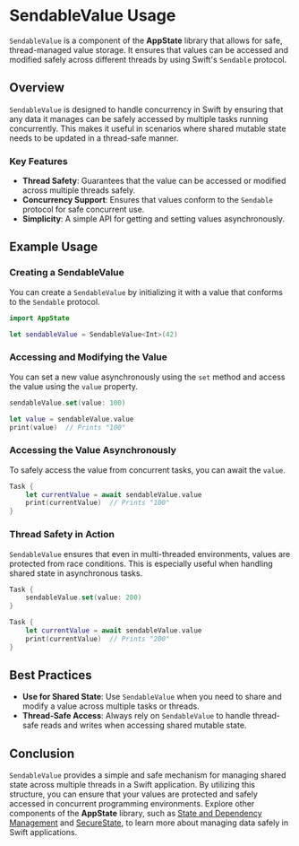 # SendableValue Usage

`SendableValue` is a component of the **AppState** library that allows for safe, thread-managed value storage. It ensures that values can be accessed and modified safely across different threads by using Swift's `Sendable` protocol.

## Overview

`SendableValue` is designed to handle concurrency in Swift by ensuring that any data it manages can be safely accessed by multiple tasks running concurrently. This makes it useful in scenarios where shared mutable state needs to be updated in a thread-safe manner.

### Key Features

- **Thread Safety**: Guarantees that the value can be accessed or modified across multiple threads safely.
- **Concurrency Support**: Ensures that values conform to the `Sendable` protocol for safe concurrent use.
- **Simplicity**: A simple API for getting and setting values asynchronously.

## Example Usage

### Creating a SendableValue

You can create a `SendableValue` by initializing it with a value that conforms to the `Sendable` protocol.

```swift
import AppState

let sendableValue = SendableValue<Int>(42)
```

### Accessing and Modifying the Value

You can set a new value asynchronously using the `set` method and access the value using the `value` property.

```swift
sendableValue.set(value: 100)

let value = sendableValue.value
print(value)  // Prints "100"
```

### Accessing the Value Asynchronously

To safely access the value from concurrent tasks, you can await the `value`.

```swift
Task {
    let currentValue = await sendableValue.value
    print(currentValue)  // Prints "100"
}
```

### Thread Safety in Action

`SendableValue` ensures that even in multi-threaded environments, values are protected from race conditions. This is especially useful when handling shared state in asynchronous tasks.

```swift
Task {
    sendableValue.set(value: 200)
}

Task {
    let currentValue = await sendableValue.value
    print(currentValue)  // Prints "200"
}
```

## Best Practices

- **Use for Shared State**: Use `SendableValue` when you need to share and modify a value across multiple tasks or threads.
- **Thread-Safe Access**: Always rely on `SendableValue` to handle thread-safe reads and writes when accessing shared mutable state.

## Conclusion

`SendableValue` provides a simple and safe mechanism for managing shared state across multiple threads in a Swift application. By utilizing this structure, you can ensure that your values are protected and safely accessed in concurrent programming environments. Explore other components of the **AppState** library, such as [State and Dependency Management](usage-state-dependency.md) and [SecureState](usage-securestate.md), to learn more about managing data safely in Swift applications.
